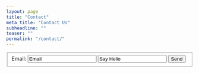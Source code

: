 ```yaml
---
layout: page
title: "Contact"
meta_title: "Contact Us"
subheadline: ""
teaser: ""
permalink: "/contact/"
---
```


<form action="https://formspree.io/nwilgruber@gmail.com"
      method="POST">
      <fieldset>
            <label for="email">Email:</label>
            <input type="email" name="Email" value="Email"> 
            <input type="textarea" name="Say hello!" rows="10" cols="50" value="Say Hello">
            <input type="submit" value="Send">
      </fieldset>
</form>
